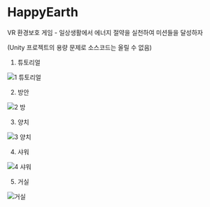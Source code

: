 # HappyEarth
VR 환경보호 게임 - 일상생활에서 에너지 절약을 실천하여 미션들을 달성하자

(Unity 프로젝트의 용량 문제로 소스코드는 올릴 수 없음)

1. 튜토리얼

![1 튜토리얼](https://github.com/luke1546/HappyEarth/assets/77063001/892c4231-f447-48ff-a903-7c0f3df1eda8)



2. 방안

![2 방](https://github.com/luke1546/HappyEarth/assets/77063001/a7ad43ac-a171-4027-9350-30e79c163dfb)



3. 양치

![3 양치](https://github.com/luke1546/HappyEarth/assets/77063001/0f933837-0ea8-4da3-9f6a-99900e483f67)



4. 샤워

![4 샤워](https://github.com/luke1546/HappyEarth/assets/77063001/9066847b-3008-4b9e-97fc-c217f121f94c)


5. 거실

![거실](https://github.com/luke1546/HappyEarth/assets/77063001/1bf642a3-797b-46df-a6e1-0918e524a8ae)
